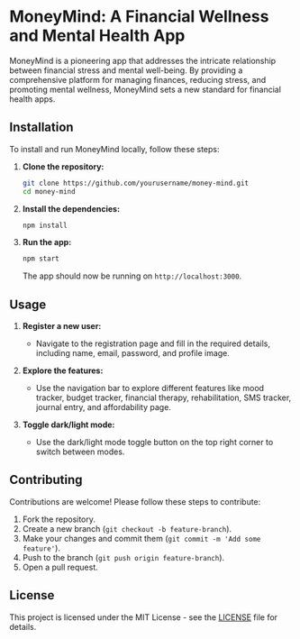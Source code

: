 # MoneyMind: A Financial Wellness and Mental Health App

MoneyMind is a pioneering app that addresses the intricate relationship between financial stress and mental well-being. By providing a comprehensive platform for managing finances, reducing stress, and promoting mental wellness, MoneyMind sets a new standard for financial health apps.

## Installation

To install and run MoneyMind locally, follow these steps:

1. **Clone the repository:**

   ```sh
   git clone https://github.com/yourusername/money-mind.git
   cd money-mind
   ```

2. **Install the dependencies:**

   ```sh
   npm install
   ```

3. **Run the app:**

   ```sh
   npm start
   ```

   The app should now be running on `http://localhost:3000`.

## Usage

1. **Register a new user:**
   - Navigate to the registration page and fill in the required details, including name, email, password, and profile image.
   
2. **Explore the features:**
   - Use the navigation bar to explore different features like mood tracker, budget tracker, financial therapy, rehabilitation, SMS tracker, journal entry, and affordability page.

3. **Toggle dark/light mode:**
   - Use the dark/light mode toggle button on the top right corner to switch between modes.

## Contributing

Contributions are welcome! Please follow these steps to contribute:

1. Fork the repository.
2. Create a new branch (`git checkout -b feature-branch`).
3. Make your changes and commit them (`git commit -m 'Add some feature'`).
4. Push to the branch (`git push origin feature-branch`).
5. Open a pull request.

## License

This project is licensed under the MIT License - see the [LICENSE](LICENSE) file for details.
